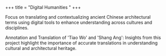 +++
title = "Digital Humanities "
+++

Focus on translating and contextualizing ancient Chinese architectural terms using digital tools to enhance understanding across cultures and disciplines.

<!--more-->

Annotation and Translation of 'Tiao Wo' and 'Shang Ang': Insights from this project highlight the importance of accurate translations in understanding cultural and architectural heritage.